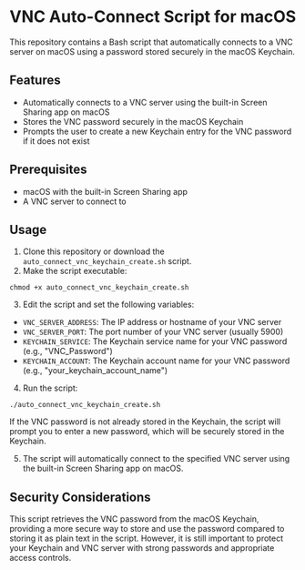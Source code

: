 # VNC Auto-Connect Script for macOS

This repository contains a Bash script that automatically connects to a VNC server on macOS using a password stored securely in the macOS Keychain.

## Features

- Automatically connects to a VNC server using the built-in Screen Sharing app on macOS
- Stores the VNC password securely in the macOS Keychain
- Prompts the user to create a new Keychain entry for the VNC password if it does not exist

## Prerequisites

- macOS with the built-in Screen Sharing app
- A VNC server to connect to

## Usage

1. Clone this repository or download the `auto_connect_vnc_keychain_create.sh` script.
2. Make the script executable:

```chmod +x auto_connect_vnc_keychain_create.sh```

3. Edit the script and set the following variables:

- `VNC_SERVER_ADDRESS`: The IP address or hostname of your VNC server
- `VNC_SERVER_PORT`: The port number of your VNC server (usually 5900)
- `KEYCHAIN_SERVICE`: The Keychain service name for your VNC password (e.g., "VNC_Password")
- `KEYCHAIN_ACCOUNT`: The Keychain account name for your VNC password (e.g., "your_keychain_account_name")

4. Run the script:

```./auto_connect_vnc_keychain_create.sh```


If the VNC password is not already stored in the Keychain, the script will prompt you to enter a new password, which will be securely stored in the Keychain.

5. The script will automatically connect to the specified VNC server using the built-in Screen Sharing app on macOS.

## Security Considerations

This script retrieves the VNC password from the macOS Keychain, providing a more secure way to store and use the password compared to storing it as plain text in the script. However, it is still important to protect your Keychain and VNC server with strong passwords and appropriate access controls.


